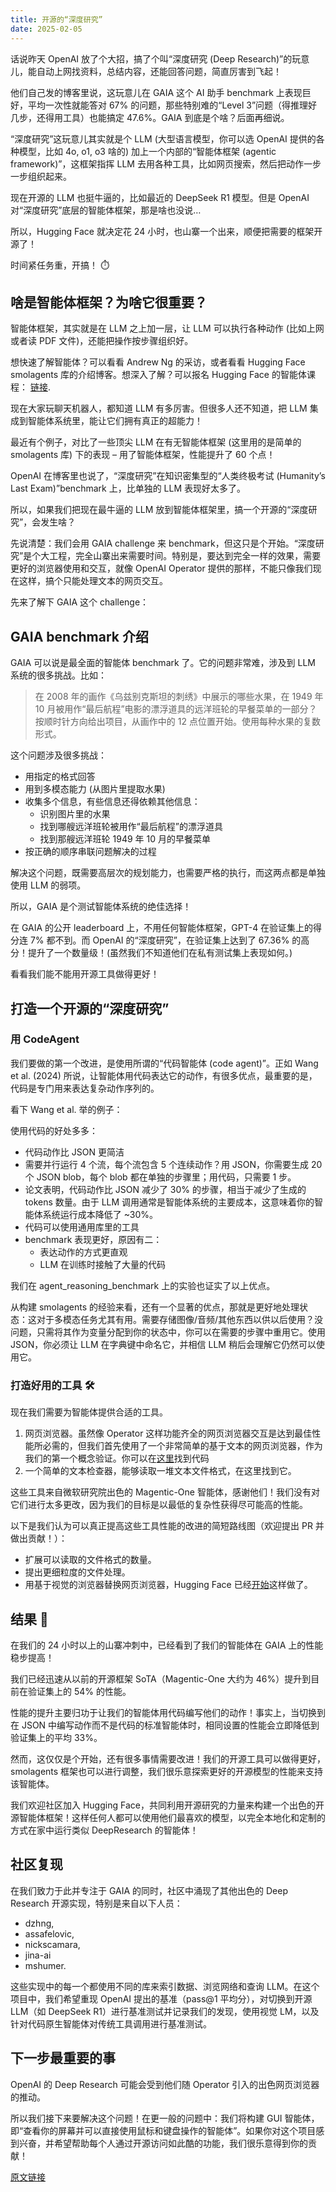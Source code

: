 ```yaml
---
title: 开源的“深度研究”
date: 2025-02-05
---
```

话说昨天 OpenAI 放了个大招，搞了个叫“深度研究 (Deep Research)”的玩意儿，能自动上网找资料，总结内容，还能回答问题，简直厉害到飞起！

他们自己发的博客里说，这玩意儿在 GAIA 这个 AI 助手 benchmark 上表现巨好，平均一次性就能答对 67% 的问题，那些特别难的“Level 3”问题（得推理好几步，还得用工具）也能搞定 47.6%。GAIA 到底是个啥？后面再细说。

“深度研究”这玩意儿其实就是个 LLM (大型语言模型，你可以选 OpenAI 提供的各种模型，比如 4o, o1, o3 啥的) 加上一个内部的“智能体框架 (agentic framework)”，这框架指挥 LLM 去用各种工具，比如网页搜索，然后把动作一步一步组织起来。

现在开源的 LLM 也挺牛逼的，比如最近的 DeepSeek R1 模型。但是 OpenAI 对“深度研究”底层的智能体框架，那是啥也没说…

所以，Hugging Face 就决定花 24 小时，也山寨一个出来，顺便把需要的框架开源了！

时间紧任务重，开搞！ ⏱️

## 啥是智能体框架？为啥它很重要？

智能体框架，其实就是在 LLM 之上加一层，让 LLM 可以执行各种动作 (比如上网或者读 PDF 文件)，还能把操作按步骤组织好。

想快速了解智能体？可以看看 Andrew Ng 的采访，或者看看 Hugging Face smolagents 库的介绍博客。想深入了解？可以报名 Hugging Face 的智能体课程： [链接](https://huggingface.us17.list-manage.com/subscribe?u=7f57e683fa28b51bfc493d048&id=9ed45a3ef6).

现在大家玩聊天机器人，都知道 LLM 有多厉害。但很多人还不知道，把 LLM 集成到智能体系统里，能让它们拥有真正的超能力！

最近有个例子，对比了一些顶尖 LLM 在有无智能体框架 (这里用的是简单的 smolagents 库) 下的表现 – 用了智能体框架，性能提升了 60 个点！

OpenAI 在博客里也说了，“深度研究”在知识密集型的“人类终极考试 (Humanity’s Last Exam)”benchmark 上，比单独的 LLM 表现好太多了。

所以，如果我们把现在最牛逼的 LLM 放到智能体框架里，搞一个开源的“深度研究”，会发生啥？

先说清楚：我们会用 GAIA challenge 来 benchmark，但这只是个开始。“深度研究”是个大工程，完全山寨出来需要时间。特别是，要达到完全一样的效果，需要更好的浏览器使用和交互，就像 OpenAI Operator 提供的那样，不能只像我们现在这样，搞个只能处理文本的网页交互。

先来了解下 GAIA 这个 challenge：

## GAIA benchmark 介绍

GAIA 可以说是最全面的智能体 benchmark 了。它的问题非常难，涉及到 LLM 系统的很多挑战。比如：

> 在 2008 年的画作《乌兹别克斯坦的刺绣》中展示的哪些水果，在 1949 年 10 月被用作“最后航程”电影的漂浮道具的远洋班轮的早餐菜单的一部分？按顺时针方向给出项目，从画作中的 12 点位置开始。使用每种水果的复数形式。

这个问题涉及很多挑战：

*   用指定的格式回答
*   用到多模态能力 (从图片里提取水果)
*   收集多个信息，有些信息还得依赖其他信息：
    *   识别图片里的水果
    *   找到哪艘远洋班轮被用作“最后航程”的漂浮道具
    *   找到那艘远洋班轮 1949 年 10 月的早餐菜单
*   按正确的顺序串联问题解决的过程

解决这个问题，既需要高层次的规划能力，也需要严格的执行，而这两点都是单独使用 LLM 的弱项。

所以，GAIA 是个测试智能体系统的绝佳选择！

在 GAIA 的公开 leaderboard 上，不用任何智能体框架，GPT-4 在验证集上的得分连 7% 都不到。而 OpenAI 的“深度研究”，在验证集上达到了 67.36% 的高分！提升了一个数量级！(虽然我们不知道他们在私有测试集上表现如何。)

看看我们能不能用开源工具做得更好！

## 打造一个开源的“深度研究”

### 用 CodeAgent

我们要做的第一个改进，是使用所谓的“代码智能体 (code agent)”。正如 Wang et al. (2024) 所说，让智能体用代码表达它的动作，有很多优点，最重要的是，代码是专门用来表达复杂动作序列的。

看下 Wang et al. 举的例子：

使用代码的好处多多：

*   代码动作比 JSON 更简洁
*   需要并行运行 4 个流，每个流包含 5 个连续动作？用 JSON，你需要生成 20 个 JSON blob，每个 blob 都在单独的步骤里；用代码，只需要 1 步。
*   论文表明，代码动作比 JSON 减少了 30% 的步骤，相当于减少了生成的 tokens 数量。由于 LLM 调用通常是智能体系统的主要成本，这意味着你的智能体系统运行成本降低了 ~30%。
*   代码可以使用通用库里的工具
*   benchmark 表现更好，原因有二：
    *   表达动作的方式更直观
    *   LLM 在训练时接触了大量的代码

我们在 agent\_reasoning\_benchmark 上的实验也证实了以上优点。

从构建 smolagents 的经验来看，还有一个显著的优点，那就是更好地处理状态：这对于多模态任务尤其有用。需要存储图像/音频/其他东西以供以后使用？没问题，只需将其作为变量分配到你的状态中，你可以在需要的步骤中重用它。使用 JSON，你必须让 LLM 在字典键中命名它，并相信 LLM 稍后会理解它仍然可以使用它。

### 打造好用的工具 🛠️

现在我们需要为智能体提供合适的工具。

1.  网页浏览器。虽然像 Operator 这样功能齐全的网页浏览器交互是达到最佳性能所必需的，但我们首先使用了一个非常简单的基于文本的网页浏览器，作为我们的第一个概念验证。你可以在[这里](https://github.com/huggingface/smolagents/blob/gaia-submission-r1/examples/open_deep_research/scripts/text_web_browser.py)找到代码
2.  一个简单的文本检查器，能够读取一堆文本文件格式，在这里找到它。

这些工具来自微软研究院出色的 Magentic-One 智能体，感谢他们！我们没有对它们进行太多更改，因为我们的目标是以最低的复杂性获得尽可能高的性能。

以下是我们认为可以真正提高这些工具性能的改进的简短路线图（欢迎提出 PR 并做出贡献！）：

*   扩展可以读取的文件格式的数量。
*   提出更细粒度的文件处理。
*   用基于视觉的浏览器替换网页浏览器，Hugging Face 已经[开始](https://github.com/huggingface/smolagents/blob/gaia-submission-r1/src/smolagents/vision_web_browser.py)这样做了。

## 结果 🏅

在我们的 24 小时以上的山寨冲刺中，已经看到了我们的智能体在 GAIA 上的性能稳步提高！

我们已经迅速从以前的开源框架 SoTA（Magentic-One 大约为 46%）提升到目前在验证集上的 54% 的性能。

性能的提升主要归功于让我们的智能体用代码编写他们的动作！事实上，当切换到在 JSON 中编写动作而不是代码的标准智能体时，相同设置的性能会立即降低到验证集上的平均 33%。

然而，这仅仅是个开始，还有很多事情需要改进！我们的开源工具可以做得更好，smolagents 框架也可以进行调整，我们很乐意探索更好的开源模型的性能来支持该智能体。

我们欢迎社区加入 Hugging Face，共同利用开源研究的力量来构建一个出色的开源智能体框架！这样任何人都可以使用他们最喜欢的模型，以完全本地化和定制的方式在家中运行类似 DeepResearch 的智能体！

## 社区复现

在我们致力于此并专注于 GAIA 的同时，社区中涌现了其他出色的 Deep Research 开源实现，特别是来自以下人员：

*   dzhng,
*   assafelovic,
*   nickscamara,
*   jina-ai
*   mshumer.

这些实现中的每一个都使用不同的库来索引数据、浏览网络和查询 LLM。在这个项目中，我们希望重现 OpenAI 提出的基准（pass@1 平均分），对切换到开源 LLM（如 DeepSeek R1）进行基准测试并记录我们的发现，使用视觉 LM，以及针对代码原生智能体对传统工具调用进行基准测试。

## 下一步最重要的事

OpenAI 的 Deep Research 可能会受到他们随 Operator 引入的出色网页浏览器的推动。

所以我们接下来要解决这个问题！在更一般的问题中：我们将构建 GUI 智能体，即“查看你的屏幕并可以直接使用鼠标和键盘操作的智能体”。如果你对这个项目感到兴奋，并希望帮助每个人通过开源访问如此酷的功能，我们很乐意得到你的贡献！

[原文链接](https://huggingface.co/blog/open-deep-research)